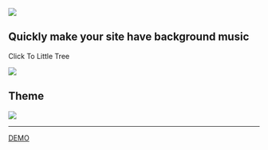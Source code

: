 ![](http://ohhzjlczd.bkt.clouddn.com/NFPlayer1.png)

## Quickly make your site have background music

Click To Little Tree

![](http://ohhzjlczd.bkt.clouddn.com/NFPlayer2.png)

## Theme
![](http://ohhzjlczd.bkt.clouddn.com/NFPlayer.png)

----------------------
[DEMO](https://nesfe.github.io/NFPlayer/index.html)
